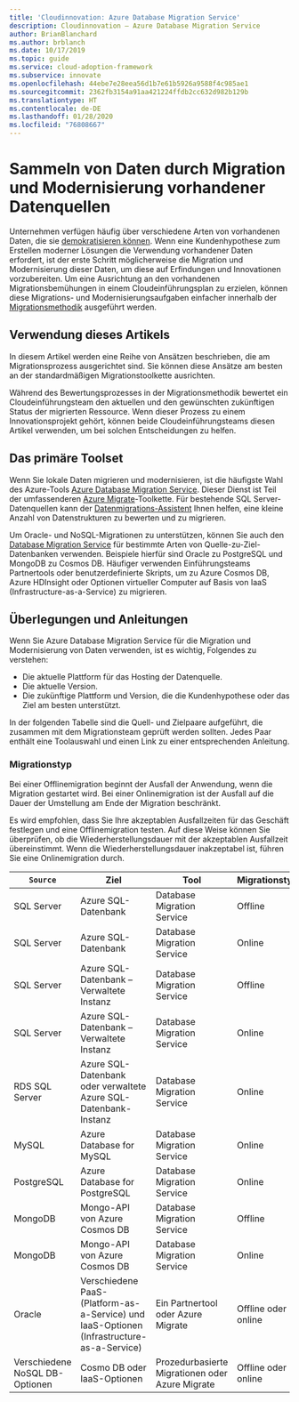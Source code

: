 ```yaml
---
title: 'Cloudinnovation: Azure Database Migration Service'
description: Cloudinnovation – Azure Database Migration Service
author: BrianBlanchard
ms.author: brblanch
ms.date: 10/17/2019
ms.topic: guide
ms.service: cloud-adoption-framework
ms.subservice: innovate
ms.openlocfilehash: 44ebe7e28eea56d1b7e61b5926a9588f4c985ae1
ms.sourcegitcommit: 2362fb3154a91aa421224ffdb2cc632d982b129b
ms.translationtype: HT
ms.contentlocale: de-DE
ms.lasthandoff: 01/28/2020
ms.locfileid: "76808667"
---
```

# <a name="collect-data-through-the-migration-and-modernization-of-existing-data-sources"></a>Sammeln von Daten durch Migration und Modernisierung vorhandener Datenquellen

Unternehmen verfügen häufig über verschiedene Arten von vorhandenen Daten, die sie [demokratisieren können](../considerations/data.md). Wenn eine Kundenhypothese zum Erstellen moderner Lösungen die Verwendung vorhandener Daten erfordert, ist der erste Schritt möglicherweise die Migration und Modernisierung dieser Daten, um diese auf Erfindungen und Innovationen vorzubereiten. Um eine Ausrichtung an den vorhandenen Migrationsbemühungen in einem Cloudeinführungsplan zu erzielen, können diese Migrations- und Modernisierungsaufgaben einfacher innerhalb der [Migrationsmethodik](../../migrate/index.md) ausgeführt werden.

## <a name="use-of-this-article"></a>Verwendung dieses Artikels

In diesem Artikel werden eine Reihe von Ansätzen beschrieben, die am Migrationsprozess ausgerichtet sind. Sie können diese Ansätze am besten an der standardmäßigen Migrationstoolkette ausrichten.

Während des Bewertungsprozesses in der Migrationsmethodik bewertet ein Cloudeinführungsteam den aktuellen und den gewünschten zukünftigen Status der migrierten Ressource. Wenn dieser Prozess zu einem Innovationsprojekt gehört, können beide Cloudeinführungsteams diesen Artikel verwenden, um bei solchen Entscheidungen zu helfen.

## <a name="primary-toolset"></a>Das primäre Toolset

Wenn Sie lokale Daten migrieren und modernisieren, ist die häufigste Wahl des Azure-Tools [Azure Database Migration Service](https://docs.microsoft.com/azure/dms). Dieser Dienst ist Teil der umfassenderen [Azure Migrate](https://docs.microsoft.com/azure/migrate/migrate-services-overview)-Toolkette. Für bestehende SQL Server-Datenquellen kann der [Datenmigrations-Assistent](https://docs.microsoft.com/sql/dma/dma-overview) Ihnen helfen, eine kleine Anzahl von Datenstrukturen zu bewerten und zu migrieren.

Um Oracle- und NoSQL-Migrationen zu unterstützen, können Sie auch den [Database Migration Service](https://docs.microsoft.com/azure/dms) für bestimmte Arten von Quelle-zu-Ziel-Datenbanken verwenden. Beispiele hierfür sind Oracle zu PostgreSQL und MongoDB zu Cosmos DB. Häufiger verwenden Einführungsteams Partnertools oder benutzerdefinierte Skripts, um zu Azure Cosmos DB, Azure HDInsight oder Optionen virtueller Computer auf Basis von IaaS (Infrastructure-as-a-Service) zu migrieren.

## <a name="considerations-and-guidance"></a>Überlegungen und Anleitungen

Wenn Sie Azure Database Migration Service für die Migration und Modernisierung von Daten verwenden, ist es wichtig, Folgendes zu verstehen:

- Die aktuelle Plattform für das Hosting der Datenquelle.
- Die aktuelle Version.
- Die zukünftige Plattform und Version, die die Kundenhypothese oder das Ziel am besten unterstützt.

In der folgenden Tabelle sind die Quell- und Zielpaare aufgeführt, die zusammen mit dem Migrationsteam geprüft werden sollten. Jedes Paar enthält eine Toolauswahl und einen Link zu einer entsprechenden Anleitung.

### <a name="migration-type"></a>Migrationstyp

Bei einer Offlinemigration beginnt der Ausfall der Anwendung, wenn die Migration gestartet wird. Bei einer Onlinemigration ist der Ausfall auf die Dauer der Umstellung am Ende der Migration beschränkt.

Es wird empfohlen, dass Sie Ihre akzeptablen Ausfallzeiten für das Geschäft festlegen und eine Offlinemigration testen. Auf diese Weise können Sie überprüfen, ob die Wiederherstellungsdauer mit der akzeptablen Ausfallzeit übereinstimmt. Wenn die Wiederherstellungsdauer inakzeptabel ist, führen Sie eine Onlinemigration durch.

|`Source`  |Ziel  |Tool  |Migrationstyp  |Anleitungen  |
|---------|---------|---------|---------|---------|
|SQL Server|Azure SQL-Datenbank|Database Migration Service|Offline|[Tutorial](https://docs.microsoft.com/azure/dms/tutorial-sql-server-to-azure-sql)|
|SQL Server|Azure SQL-Datenbank|Database Migration Service|Online|[Tutorial](https://docs.microsoft.com/azure/dms/tutorial-sql-server-azure-sql-online)|
|SQL Server|Azure SQL-Datenbank – Verwaltete Instanz|Database Migration Service|Offline|[Tutorial](https://docs.microsoft.com/azure/dms/tutorial-sql-server-to-managed-instance)|
|SQL Server|Azure SQL-Datenbank – Verwaltete Instanz|Database Migration Service|Online|[Tutorial](https://docs.microsoft.com/azure/dms/tutorial-sql-server-managed-instance-online)|
|RDS SQL Server|Azure SQL-Datenbank oder verwaltete Azure SQL-Datenbank-Instanz|Database Migration Service|Online|[Tutorial](https://docs.microsoft.com/azure/dms/tutorial-rds-sql-server-azure-sql-and-managed-instance-online)|
|MySQL|Azure Database for MySQL|Database Migration Service|Online|[Tutorial](https://docs.microsoft.com/azure/dms/tutorial-mysql-azure-mysql-online)|
|PostgreSQL|Azure Database for PostgreSQL|Database Migration Service|Online|[Tutorial](https://docs.microsoft.com/azure/dms/tutorial-postgresql-azure-postgresql-online)|
|MongoDB|Mongo-API von Azure Cosmos DB|Database Migration Service|Offline|[Tutorial](https://docs.microsoft.com/azure/dms/tutorial-mongodb-cosmos-db)|
|MongoDB|Mongo-API von Azure Cosmos DB|Database Migration Service|Online|[Tutorial](https://docs.microsoft.com/azure/dms/tutorial-mongodb-cosmos-db-online)|
|Oracle|Verschiedene PaaS- (Platform-as-a-Service) und IaaS-Optionen (Infrastructure-as-a-Service)|Ein Partnertool oder Azure Migrate|Offline oder online|[Entscheidungsstruktur](../../migrate/expanded-scope/data-oracle-migration.md)|
|Verschiedene NoSQL DB-Optionen|Cosmo DB oder IaaS-Optionen|Prozedurbasierte Migrationen oder Azure Migrate|Offline oder online|[Entscheidungsstruktur](../../migrate/expanded-scope/data-no-sql-migration.md)|
